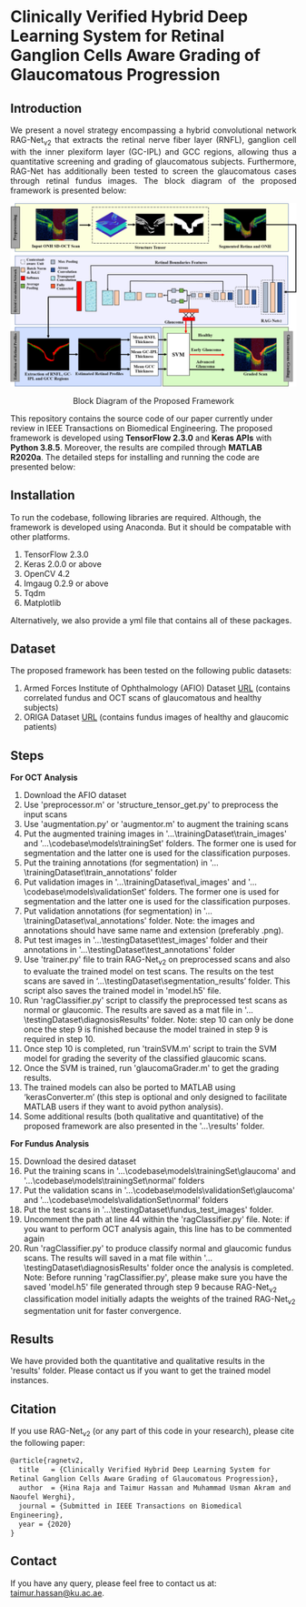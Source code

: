 # Clinically Verified Hybrid Deep Learning System for Retinal Ganglion Cells Aware Grading of Glaucomatous Progression

## Introduction
<p align="justify">
We present a novel strategy encompassing a hybrid convolutional network RAG-Net<sub>v2</sub> that extracts the retinal nerve fiber layer (RNFL), ganglion cell with the inner plexiform layer (GC-IPL) and GCC regions, allowing thus a quantitative screening and grading of glaucomatous subjects. Furthermore, RAG-Net has additionally been tested to screen the glaucomatous cases through retinal fundus images. The block diagram of the proposed framework is presented below:
</p>

![RAG-Netv2](/images/Picture10.png) 
<p align="center"> Block Diagram of the Proposed Framework</p>

This repository contains the source code of our paper currently under review in IEEE Transactions on Biomedical Engineering. The proposed framework is developed using <b>TensorFlow 2.3.0</b> and <b>Keras APIs</b> with <b>Python 3.8.5</b>. Moreover, the results are compiled through <b>MATLAB R2020a</b>. The detailed steps for installing and running the code are presented below:

## Installation
To run the codebase, following libraries are required. Although, the framework is developed using Anaconda. But it should be compatable with other platforms.

1) TensorFlow 2.3.0 
2) Keras 2.0.0 or above
3) OpenCV 4.2
4) Imgaug 0.2.9 or above
5) Tqdm
6) Matplotlib

Alternatively, we also provide a yml file that contains all of these packages.

## Dataset
The proposed framework has been tested on the following public datasets:

1) Armed Forces Institute of Ophthalmology (AFIO) Dataset [URL](https://www.sciencedirect.com/science/article/pii/S2352340920302365) (contains correlated fundus and OCT scans of glaucomatous and healthy subjects)
2) ORIGA Dataset [URL](https://drive.google.com/drive/folders/1VPCvVsPgrfPNIl932xgU3XC_WFLUsXJR) (contains fundus images of healthy and glaucomic patients)

## Steps 
<p align="justify">
<b>For OCT Analysis</b>

1) Download the AFIO dataset
2) Use 'preprocessor.m' or 'structure_tensor_get.py' to preprocess the input scans
3) Use 'augmentation.py' or 'augmentor.m' to augment the training scans
4) Put the augmented training images in '…\trainingDataset\train_images' and '…\codebase\models\trainingSet' folders. The former one is used for segmentation and the latter one is used for the classification purposes.
5) Put the training annotations (for segmentation) in '…\trainingDataset\train_annotations' folder
6) Put validation images in '…\trainingDataset\val_images' and '…\codebase\models\validationSet' folders. The former one is used for segmentation and the latter one is used for the classification purposes.
7) Put validation annotations (for segmentation) in '…\trainingDataset\val_annotations' folder. Note: the images and annotations should have same name and extension (preferably .png).
8) Put test images in '…\testingDataset\test_images' folder and their annotations in '…\testingDataset\test_annotations' folder
9) Use 'trainer.py' file to train RAG-Net<sub>v2</sub> on preprocessed scans and also to evaluate the trained model on test scans. The results on the test scans are saved in ‘…\testingDataset\segmentation_results’ folder. This script also saves the trained model in 'model.h5' file.
10) Run 'ragClassifier.py' script to classify the preprocessed test scans as normal or glaucomic. The results are saved as a mat file in '…\testingDataset\diagnosisResults' folder. Note: step 10 can only be done once the step 9 is finished because the model trained in step 9 is required in step 10. 
11) Once step 10 is completed, run 'trainSVM.m' script to train the SVM model for grading the severity of the classified glaucomic scans.
12) Once the SVM is trained, run 'glaucomaGrader.m' to get the grading results.
13) The trained models can also be ported to MATLAB using ‘kerasConverter.m’ (this step is optional and only designed to facilitate MATLAB users if they want to avoid python analysis).
14) Some additional results (both qualitative and quantitative) of the proposed framework are also presented in the '…\results' folder. 

<b>For Fundus Analysis</b>

15) Download the desired dataset
16) Put the training scans in '…\codebase\models\trainingSet\glaucoma' and '…\codebase\models\trainingSet\normal' folders
17) Put the validation scans in '…\codebase\models\validationSet\glaucoma' and '…\codebase\models\validationSet\normal' folders
18) Put the test scans in '…\testingDataset\fundus_test_images' folder.
19) Uncomment the path at line 44 within the 'ragClassifier.py' file. Note: if you want to perform OCT analysis again, this line has to be commented again
20) Run 'ragClassifier.py' to produce classify normal and glaucomic fundus scans. The results will saved in a mat file within  '…\testingDataset\diagnosisResults' folder once the analysis is completed. Note: Before running 'ragClassifier.py', please make sure you have the saved 'model.h5' file generated through step 9 because RAG-Net<sub>v2</sub> classification model initially adapts the weights of the trained RAG-Net<sub>v2</sub> segmentation unit for faster convergence.
</p>

## Results
We have provided both the quantitative and qualitative results in the 'results' folder. Please contact us if you want to get the trained model instances.

## Citation
If you use RAG-Net<sub>v2</sub> (or any part of this code in your research), please cite the following paper:

```
@article{ragnetv2,
  title   = {Clinically Verified Hybrid Deep Learning System for Retinal Ganglion Cells Aware Grading of Glaucomatous Progression},
  author  = {Hina Raja and Taimur Hassan and Muhammad Usman Akram and Naoufel Werghi},
  journal = {Submitted in IEEE Transactions on Biomedical Engineering},
  year = {2020}
}
```

## Contact
If you have any query, please feel free to contact us at: taimur.hassan@ku.ac.ae.
